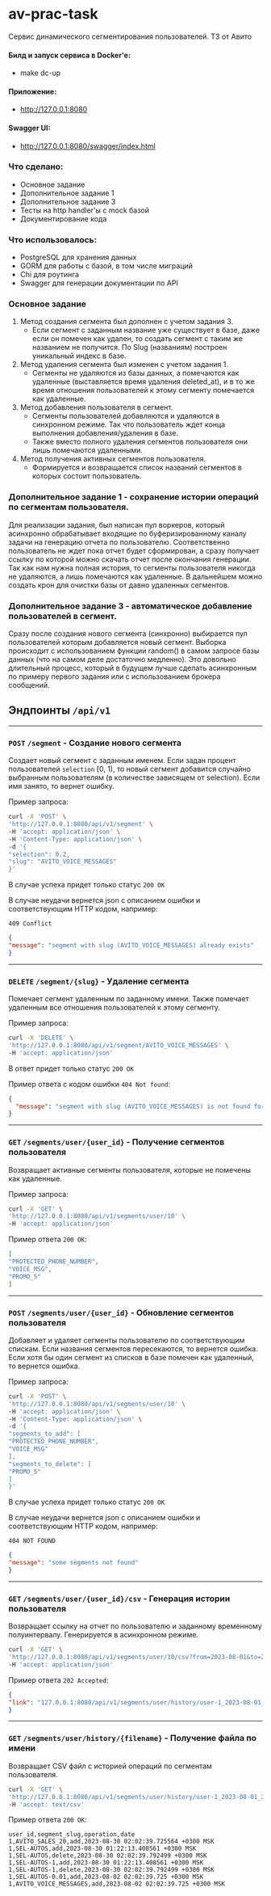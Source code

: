 # av-prac-task
Сервис динамического сегментирования пользователей. ТЗ от Авито


#### Билд и запуск сервиса в Docker'e:
- make dc-up

#### Приложение:
- http://127.0.0.1:8080

#### Swagger UI:
- http://127.0.0.1:8080/swagger/index.html


### Что сделано:
- Основное задание
- Дополнительное задание 1
- Дополнительное задание 3
- Тесты на http handler'ы с mock базой
- Документирование кода


### Что использовалось:
- PostgreSQL для хранения данных
- GORM для работы с базой, в том числе миграций
- Chi для роутинга
- Swagger для генерации документации по API

### Основное задание
1. Метод создания сегмента был дополнен с учетом задания 3.
   - Если сегмент с заданным название уже существует в базе, даже если он помечен как удален, то создать сегмент с таким же названием не получится.
     По Slug (названиям) построен уникальный индекс в базе.
2. Метод удаления сегмента был изменен с учетом задания 1.
   - Сегменты не удаляются из базы данных, а помечаются как удаленные (выставляется время удаления deleted_at), и в то же время отношения пользователей к этому сегменту помечается как удаленные.
3. Метод добавления пользователя в сегмент.
   - Сегменты пользователей добавляются и удаляются в синхронном режиме. Так что пользователь ждет конца выполнения добавления/удаления в базе.
   - Также вместо полного удаления сегментов пользователя они лишь помечаются удаленными.
4. Метод получения активных сегментов пользователя.
   - Формируется и возвращается список названий сегментов в которых состоит пользователь.

### Дополнительное задание 1 - сохранение истории операций по сегментам пользователя.
Для реализации задания, был написан пул воркеров, который асинхронно обрабатывает входящие по буферизированному каналу задачи на генерацию отчета по пользователю.
Соответственно пользователь не ждет пока отчет будет сформирован, а сразу получает ссылку по которой можно скачать отчет после окончания генерации.
Так как нам нужна полная история, то сегменты пользователя никогда не удаляются, а лишь помечаются как удаленные.
В дальнейшем можно создать крон для очистки базы от давно удаленных сегментов.

### Дополнительное задание 3 - автоматическое добавление пользователей в сегмент.
Сразу после создания нового сегмента (синхронно) выбирается пул пользователей которым добавляется новый сегмент.
Выборка происходит с использованием функции random() в самом запросе базы данных (что на самом деле достаточно медленно).
Это довольно длительный процесс, который в будущем лучше сделать асинхронным по примеру первого задания или с использованием брокера сообщений.


## Эндпоинты `/api/v1`

---
### `POST` `/segment` - Создание нового сегмента

Создает новый сегмент с заданным именем. Если задан процент пользователей `selection` [0, 1), то новый сегмент
добавится случайно выбранным пользователям (в количестве зависящем от selection).
Если имя занято, то вернет ошибку.

Пример запроса:
```bash
curl -X 'POST' \
'http://127.0.0.1:8080/api/v1/segment' \
-H 'accept: application/json' \
-H 'Content-Type: application/json' \
-d '{
"selection": 0.2,
"slug": "AVITO_VOICE_MESSAGES"
}'
```
В случае успеха придет только статус `200 OK`

В случае неудачи вернется json c описанием ошибки и соответствующим HTTP кодом, например:

`409 Conflict`
```json
{
"message": "segment with slug (AVITO_VOICE_MESSAGES) already exists"
}
```
---
### `DELETE` `/segment/{slug}` - Удаление сегмента

Помечает сегмент удаленным по заданному имени. Также помечает удаленным все отношения пользователей к этому сегменту.

Пример запроса:
```bash
curl -X 'DELETE' \
'http://127.0.0.1:8080/api/v1/segment/AVITO_VOICE_MESSAGES' \
-H 'accept: application/json'
```

В ответ придет только статус `200 OK`

Пример ответа с кодом ошибки `404 Not found`:

```json
{
  "message": "segment with slug (AVITO_VOICE_MESSAGES) is not found for delete"
}
```

---
### `GET` `/segments/user/{user_id}` - Получение сегментов пользователя

Возвращает активные сегменты пользователя, которые не помечены как удаленные.

Пример запроса:
```bash
curl -X 'GET' \
'http://127.0.0.1:8080/api/v1/segments/user/10' \
-H 'accept: application/json'
```

Пример ответа `200 OK`:

```json
[
"PROTECTED_PHONE_NUMBER",
"VOICE_MSG",
"PROMO_5"
]
```

---

### `POST` `/segments/user/{user_id}` - Обновление сегментов пользователя

Добавляет и удаляет сегменты пользователю по соответствующим спискам. Если названия сегментов пересекаются, то вернется ошибка.
Если хотя бы один сегмент из списков в базе помечен как удаленный, то вернется ошибка.

Пример запроса:

```bash
curl -X 'POST' \
'http://127.0.0.1:8080/api/v1/segments/user/10' \
-H 'accept: application/json' \
-H 'Content-Type: application/json' \
-d '{
"segments_to_add": [
"PROTECTED_PHONE_NUMBER",
"VOICE_MSG"
],
"segments_to_delete": [
"PROMO_5"
]
}'
```

В случае успеха придет только статус `200 OK`

В случае неудачи вернется json c описанием ошибки и соответствующим HTTP кодом, например:

`404 NOT FOUND`
```json
{
"message": "some segments not found"
}
```

---

### `GET` `/segments/user/{user_id}/csv` - Генерация истории пользователя

Возвращает ссылку на отчет по пользователю и заданному временному полуинтервалу.
Генерируется в асинхронном режиме.

```bash
curl -X 'GET' \
'http://127.0.0.1:8080/api/v1/segments/user/10/csv?from=2023-08-01&to=2023-08-31' \
-H 'accept: application/json'
```


Пример ответа `202 Accepted`:

```json
{
"link": "127.0.0.1:8080/api/v1/segments/user/history/user-1_2023-08-01_2023-08-31.csv"
}
```

---

### `GET` `/segments/user/history/{filename}` - Получение файла по имени

Возвращает CSV файл с историей операций по сегментам пользователя.

```bash
curl -X 'GET' \
'http://127.0.0.1:8080/api/v1/segments/user/history/user-1_2023-08-01_2023-08-31.csv' \
-H 'accept: text/csv'
```

Пример ответа `200 OK`:
```
user_id,segment_slug,operation,date
1,AVITO_SALES_20,add,2023-08-30 02:02:39.725564 +0300 MSK
1,SEL-AUTOS,add,2023-08-30 01:22:13.408561 +0300 MSK
1,SEL-AUTOS,delete,2023-08-30 02:02:39.792499 +0300 MSK
1,SEL-AUTOS-1,add,2023-08-30 01:22:13.408561 +0300 MSK
1,SEL-AUTOS-1,delete,2023-08-30 02:02:39.792499 +0300 MSK
1,SEL-AUTOS-0.01,add,2023-08-02 02:02:39.725 +0300 MSK
1,AVITO_VOICE_MESSAGES,add,2023-08-02 02:02:39.725 +0300 MSK
```